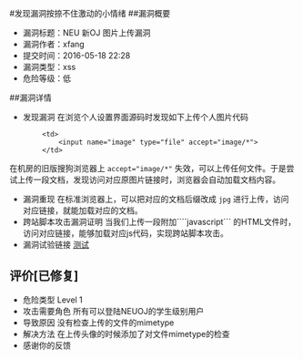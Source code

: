 #发现漏洞按捺不住激动的小情绪
##漏洞概要
- 漏洞标题：NEU 新OJ 图片上传漏洞
- 漏洞作者：xfang
- 提交时间：2016-05-18 22:28
- 漏洞类型：xss
- 危险等级：低

##漏洞详情
- 发现漏洞 
在浏览个人设置界面源码时发现如下上传个人图片代码
```
		<td>
			<input name="image" type="file" accept="image/*">
		</td>
```
在机房的旧版搜狗浏览器上 ```accept="image/*"``` 失效，可以上传任何文件。于是尝试上传一段文档，发现访问对应原图片链接时，浏览器会自动加载文档内容。
- 漏洞重现
在标准浏览器上，可以把对应的文档后缀改成 ```jpg``` 进行上传，访问对应链接，就能加载对应的文档。
- 跨站脚本攻击漏洞证明
当我们上传一段附加````javascript``` 的HTML文件时，访问对应链接，能够加载对应js代码，实现跨站脚本攻击。
- 漏洞试验链接
[测试](http://202.118.31.226/avatar/673)


## 评价[已修复]

* 危险类型 Level 1 
* 攻击需要角色 所有可以登陆NEUOJ的学生级别用户
* 导致原因 没有检查上传的文件的mimetype
* 解决方法 在上传头像的时候添加了对文件mimetype的检查
* 感谢你的反馈
